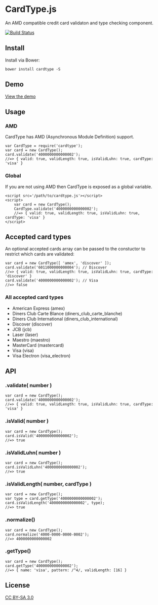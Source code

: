 # CardType.js

An AMD compatible credit card validaton and type checking component.

[![Build Status](https://travis-ci.org/davidrapson/cardtype.svg?branch=master)](https://travis-ci.org/davidrapson/cardtype)

## Install

Install via Bower:

````
bower install cardtype -S
````
## Demo

[View the demo](http://davidrapson.co.uk/cardtype/demo/)

## Usage

### AMD

CardType has AMD (Asynchronous Module Definition) support.

````
var CardType = require('cardtype');
var card = new CardType();
card.validate('4000000000000002');
//=> { valid: true, validLength: true, isValidLuhn: true, cardType: 'visa' }
````

### Global

If you are not using AMD then CardType is exposed as a global variable.

````
<script src='/path/to/cardtype.js'></script>
<script>
    var card = new CardType();
    CardType.validate('4000000000000002');
    //=> { valid: true, validLength: true, isValidLuhn: true, cardType: 'visa' }
</script>
````

## Accepted card types

An optional accepted cards array can be passed to the constuctor to restrict which cards are validated:

````
var card = new CardType([ 'amex', 'discover' ]);
card.validate('6011000000000004'); // Discover
//=> { valid: true, validLength: true, isValidLuhn: true, cardType: 'discover' }
card.validate('4000000000000002'); // Visa
//=> false
````

### All accepted card types

* American Express (amex)
* Diners Club Carte Blance (diners_club_carte_blanche)
* Diners Club International (diners_club_international)
* Discover (discover)
* JCB (jcb)
* Laser (laser)
* Maestro (maestro)
* MasterCard (mastercard)
* Visa (visa)
* Visa Electron (visa_electron)

## API

### .validate( number )

````
var card = new CardType();
card.validate('4000000000000002');
//=> { valid: true, validLength: true, isValidLuhn: true, cardType: 'visa' }
````

### .isValid( number )

````
var card = new CardType();
card.isValid('4000000000000002');
//=> true
````

### .isValidLuhn( number )

````
var card = new CardType();
card.isValidLuhn('4000000000000002');
//=> true
````

### .isValidLength( number, cardType )

````
var card = new CardType();
var type = card.getType('4000000000000002');
card.isValidLength('4000000000000002', type);
//=> true
````

### .normalize()

````
var card = new CardType();
card.normalize('4000-0000-0000-0002');
//=> 4000000000000002
````

### .getType()

````
var card = new CardType();
card.getType('4000000000000002');
//=> { name: 'visa', pattern: /^4/, validLength: [16] }
````

## License

[CC BY-SA 3.0](https://creativecommons.org/licenses/by-sa/3.0/)
